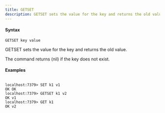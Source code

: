 ```yaml
---
title: GETSET
description: GETSET sets the value for the key and returns the old value
---
```


<!-- This file is automatically generated. Any modifications made directly to this file
  may be overwritten. For more details on how this file is generated and how to use
  the related commands, refer to the documentation available in the `internal/cmd/cmd_*.go` files.
-->

#### Syntax

```
GETSET key value
```


GETSET sets the value for the key and returns the old value.

The command returns (nil) if the key does not exist.
	

#### Examples

```

localhost:7379> SET k1 v1
OK OK
localhost:7379> GETSET k1 v2
OK v1
localhost:7379> GET k1
OK v2
	
```
